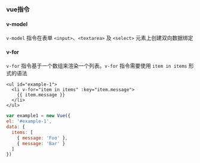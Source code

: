 ### vue指令

#### v-model

 `v-model` 指令在表单 `<input>`、`<textarea>` 及 `<select>` 元素上创建双向数据绑定

#### v-for

`v-for` 指令基于一个数组来渲染一个列表。`v-for` 指令需要使用 `item in items` 形式的语法

```vue
<ul id="example-1">
  <li v-for="item in items" :key="item.message">
    {{ item.message }}
  </li>
</ul>
```

  ```js
var example1 = new Vue({
  el: '#example-1',
  data: {
    items: [
      { message: 'Foo' },
      { message: 'Bar' }
    ]
})
  ```

